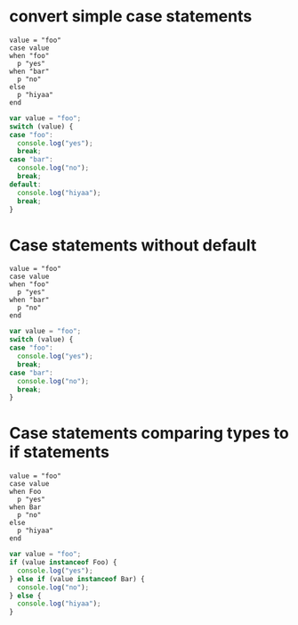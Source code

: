 # convert simple case statements

```crystal
value = "foo"
case value
when "foo"
  p "yes"
when "bar"
  p "no"
else
  p "hiyaa"
end
```

```js
var value = "foo";
switch (value) {
case "foo":
  console.log("yes");
  break;
case "bar":
  console.log("no");
  break;
default:
  console.log("hiyaa");
  break;
}
```

# Case statements without default

```crystal
value = "foo"
case value
when "foo"
  p "yes"
when "bar"
  p "no"
end
```

```js
var value = "foo";
switch (value) {
case "foo":
  console.log("yes");
  break;
case "bar":
  console.log("no");
  break;
}
```

# Case statements comparing types to if statements

```crystal
value = "foo"
case value
when Foo
  p "yes"
when Bar
  p "no"
else
  p "hiyaa"
end
```

```js
var value = "foo";
if (value instanceof Foo) {
  console.log("yes");
} else if (value instanceof Bar) {
  console.log("no");
} else {
  console.log("hiyaa");
}
```
